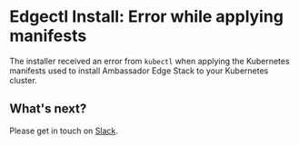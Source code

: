 # Edgectl Install: Error while applying manifests

The installer received an error from `kubectl` when applying the Kubernetes manifests used to install Ambassador Edge Stack to your Kubernetes cluster.

## What's next?

Please get in touch on [Slack](http://a8r.io/slack).
